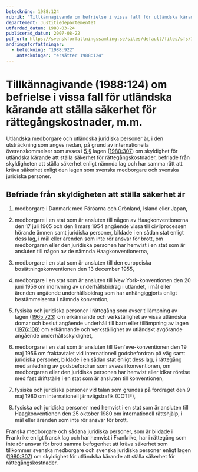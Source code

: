 ```yaml
---
beteckning: 1988:124
rubrik: "Tillkännagivande om befrielse i vissa fall för utländska kärande att ställa säkerhet för rättegångskostnader, m.m."
departement: Justitiedepartementet
utfardad_datum: 1988-03-24
publicerad_datum: 2007-08-22
pdf_url: https://svenskforfattningssamling.se/sites/default/files/sfs/1988-03/SFS1988-124.pdf
andringsforfattningar:
  - beteckning: "1988:922"
    anteckningar: "ersätter 1988:124"
---
```


# Tillkännagivande (1988:124) om befrielse i vissa fall för utländska kärande att ställa säkerhet för rättegångskostnader, m.m.

Utländska medborgare och utländska juridiska personer är, i den utsträckning som anges nedan, på grund av internationella överenskommelser som avses i [5 §](#5) lagen ([1980:307](https://selex.se/eli/sfs/1980/307)) om skyldighet för utländska kärande att ställa säkerhet för rättegångskostnader, befriade från skyldigheten att ställa säkerhet enligt nämnda lag och har samma rätt att kräva säkerhet enligt den lagen som svenska medborgare och svenska juridiska personer.

## Befriade från skyldigheten att ställa säkerhet är

1) medborgare i Danmark med Färöarna och Grönland, Island eller Japan,

2) medborgare i en stat som är ansluten till någon av Haagkonventionerna den 17 juli 1905 och den 1 mars 1954 angående vissa till civilprocessen hörande ämnen samt juridiska personer, bildade i en sådan stat enligt dess lag, i mål eller ärenden som inte rör ansvar för brott, om medborgaren eller den juridiska personen har hemvist i en stat som är ansluten till någon av de nämnda Haagkonventionerna,

3) medborgare i en stat som är ansluten till den europeiska bosättningskonventionen den 13 december 1955,

4) medborgare i en stat som är ansluten till New York-konventionen den 20 juni 1956 om indrivning av underhållsbidrag i utlandet, i mål eller ärenden angående underhållsbidrag som har anhängiggjorts enligt bestämmelserna i nämnda konvention,

5) fysiska och juridiska personer i rättegång som avser tillämpning av lagen ([1965:723](https://selex.se/eli/sfs/1965/723)) om erkännande och verkställighet av vissa utländska domar och beslut angående underhåll till barn eller tillämpning av lagen ([1976:108](https://selex.se/eli/sfs/1976/108)) om erkännande och verkställighet av utländskt avgörande angående underhållsskyldighet,

6) medborgare i en stat som är ansluten till Gen`eve-konventionen den 19 maj 1956 om fraktavtalet vid internationell godsbefordran på väg samt juridiska personer, bildade i en sådan stat enligt dess lag, i rättegång med anledning av godsbefordran som avses i konventionen, om medborgaren eller den juridiska personen har hemvist eller idkar rörelse med fast driftställe i en stat som är ansluten till konventionen,

7) fysiska och juridiska personer vid talan som grundas på fördraget den 9 maj 1980 om internationell järnvägstrafik (COTIF),

8) fysiska och juridiska personer med hemvist i en stat som är ansluten till Haagkonventionen den 25 oktober 1980 om internationell rättshjälp, i mål eller ärenden som inte rör ansvar för brott.

Franska medborgare och sådana juridiska personer, som är bildade i Frankrike enligt fransk lag och har hemvist i Frankrike, har i rättegång som inte rör ansvar för brott samma befogenhet att kräva säkerhet som tillkommer svenska medborgare och svenska juridiska personer enligt lagen ([1980:307](https://selex.se/eli/sfs/1980/307)) om skyldighet för utländska kärande att ställa säkerhet för rättegångskostnader.